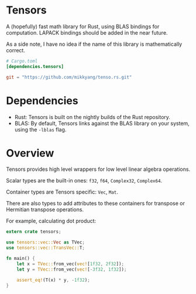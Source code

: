 # Tensors

A (hopefully) fast math library for Rust, using BLAS bindings for computation.
LAPACK bindings should be added in the near future.

As a side note, I have no idea if the name of this library is mathematically
correct.

```toml
# Cargo.toml
[dependencies.tensors]

git = "https://github.com/mikkyang/tenso.rs.git"
```

# Dependencies

* Rust: Tensors is built on the nightly builds of the Rust repository.
* BLAS: By default, Tensors links against the BLAS library on your system,
using the `-lblas` flag.

# Overview

Tensors provides high level wrappers for low level linear algebra operations.

Scalar types are the built-in ones: `f32`, `f64`, `Complex32`, `Complex64`.

Container types are Tensors specific: `Vec`, `Mat`.

There are also types to add attributes to these containers for transpose or Hermitian transpose operations.

For example, calculating dot product:

```rust
extern crate tensors;

use tensors::vec::Vec as TVec;
use tensors::vec::TransVec::T;

fn main() {
    let x = TVec::from_vec(vec![1f32, 2f32]);
    let y = TVec::from_vec(vec![-3f32, 1f32]);

    assert_eq!(T(x) * y, -1f32);
}

```
